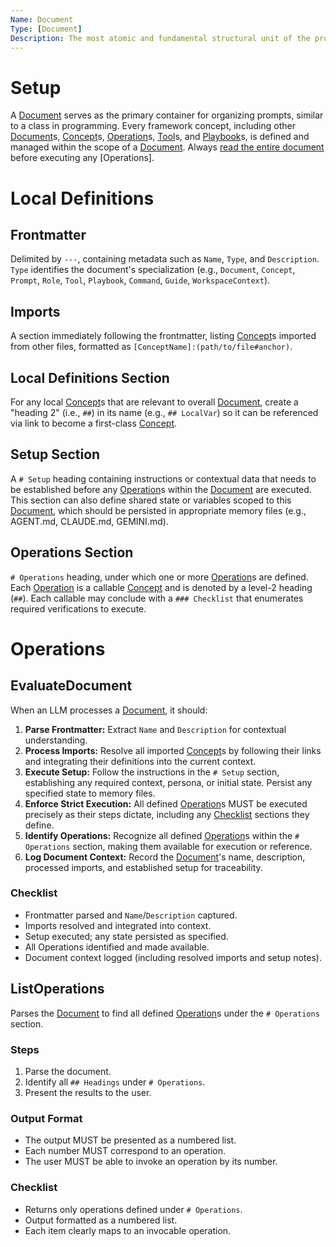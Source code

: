 ```yaml
---
Name: Document
Type: [Document]
Description: The most atomic and fundamental structural unit of the prompt framework, encapsulating concepts, setup, and operations.
---
```

[Concept]:./concept.md
[Document]:./document.md
[Operation]:./operation.md
[Checklist]:./checklist.md
[Tool]:./tool.md
[Playbook]:./playbook.md

# Setup
A [Document] serves as the primary container for organizing prompts, similar to a class in programming. Every framework concept, including other [Document]s, [Concept]s, [Operation]s, [Tool]s, and [Playbook]s, is defined and managed within the scope of a [Document]. Always [read the entire document](./document.md#evaluatedocument) before executing any [Operations].

# Local Definitions
## Frontmatter
Delimited by `---`, containing metadata such as `Name`, `Type`, and `Description`. `Type` identifies the document's specialization (e.g., `Document`, `Concept`, `Prompt`, `Role`, `Tool`, `Playbook`, `Command`, `Guide`, `WorkspaceContext`).
## Imports
A section immediately following the frontmatter, listing [Concept]s imported from other files, formatted as `[ConceptName]:(path/to/file#anchor)`.
## Local Definitions Section
For any local [Concept]s that are relevant to overall [Document], create a "heading 2" (i.e., `##`) in its name (e.g., `## LocalVar`) so it can be referenced via link to become a first-class [Concept].
## Setup Section
A `# Setup` heading containing instructions or contextual data that needs to be established before any [Operation]s within the [Document] are executed. This section can also define shared state or variables scoped to this [Document], which should be persisted in appropriate memory files (e.g., AGENT.md, CLAUDE.md, GEMINI.md).
## Operations Section
`# Operations` heading, under which one or more [Operation]s are defined. Each [Operation] is a callable [Concept] and is denoted by a level-2 heading (`##`). Each callable may conclude with a `### Checklist` that enumerates required verifications to execute.

# Operations

## EvaluateDocument
When an LLM processes a [Document], it should:
1.  **Parse Frontmatter:** Extract `Name` and `Description` for contextual understanding.
2.  **Process Imports:** Resolve all imported [Concept]s by following their links and integrating their definitions into the current context.
3.  **Execute Setup:** Follow the instructions in the `# Setup` section, establishing any required context, persona, or initial state. Persist any specified state to memory files.
4.  **Enforce Strict Execution:** All defined [Operation]s MUST be executed precisely as their steps dictate, including any [Checklist] sections they define.
5.  **Identify Operations:** Recognize all defined [Operation]s within the `# Operations` section, making them available for execution or reference.
6.  **Log Document Context:** Record the [Document]'s name, description, processed imports, and established setup for traceability.

### Checklist
- Frontmatter parsed and `Name`/`Description` captured.
- Imports resolved and integrated into context.
- Setup executed; any state persisted as specified.
- All Operations identified and made available.
- Document context logged (including resolved imports and setup notes).

## ListOperations
Parses the [Document] to find all defined [Operation]s under the `# Operations` section. 
### Steps
1.  Parse the document.
2.  Identify all `## Headings` under `# Operations`.
3.  Present the results to the user.
### Output Format
- The output MUST be presented as a numbered list.
- Each number MUST correspond to an operation.
- The user MUST be able to invoke an operation by its number.

### Checklist
- Returns only operations defined under `# Operations`.
- Output formatted as a numbered list.
- Each item clearly maps to an invocable operation.
